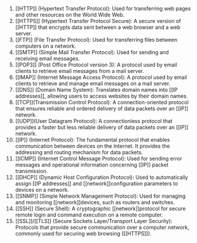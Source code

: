 1. [[HTTP]] (Hypertext Transfer Protocol): Used for transferring web pages and other resources on the World Wide Web.
2. [[HTTPS]] (Hypertext Transfer Protocol Secure): A secure version of [[HTTP]] that encrypts data sent between a web browser and a web server.
3. [[FTP]] (File Transfer Protocol): Used for transferring files between computers on a network. 
4. [[SMTP]] (Simple Mail Transfer Protocol): Used for sending and receiving email messages.
5. [[POP3]] (Post Office Protocol version 3): A protocol used by email clients to retrieve email messages from a mail server.
6. [[IMAP]] (Internet Message Access Protocol): A protocol used by email clients to retrieve and manage email messages on a mail server.
7. [[DNS]] (Domain Name System): Translates domain names into [[IP addresses]], allowing users to access websites by their domain names.
8. [[TCP]](Transmission Control Protocol): A connection-oriented protocol that ensures reliable and ordered delivery of data packets over an [[IP]] network.
9. [[UDP]](User Datagram Protocol): A connectionless protocol that provides a faster but less reliable delivery of data packets over an [[IP]] network.
10. [[IP]] (Internet Protocol): The fundamental protocol that enables communication between devices on the Internet. It provides the addressing and routing mechanism for data packets.
11. [[ICMP]] (Internet Control Message Protocol): Used for sending error messages and operational information concerning [[IP]] packet transmission.
12. [[DHCP]] (Dynamic Host Configuration Protocol): Used to automatically assign [[IP addresses]] and [[network]]configuration parameters to devices on a network.
13. [[SNMP]] (Simple Network Management Protocol): Used for managing and monitoring [[network]]devices, such as routers and switches.
14. [[SSH]] (Secure Shell): A cryptographic [[network]]protocol for secure remote login and command execution on a remote computer.
15. [[SSL]]/[[TLS]] (Secure Sockets Layer/Transport Layer Security): Protocols that provide secure communication over a computer network, commonly used for securing web browsing ([[HTTPS]]).